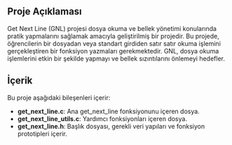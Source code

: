 ## Proje Açıklaması
Get Next Line (GNL) projesi dosya okuma ve bellek yönetimi konularında pratik yapmalarını sağlamak amacıyla geliştirilmiş bir projedir. Bu projede, öğrencilerin bir dosyadan veya standart girdiden satır satır okuma işlemini gerçekleştiren bir fonksiyon yazmaları gerekmektedir. GNL, dosya okuma işlemlerini etkin bir şekilde yapmayı ve bellek sızıntılarını önlemeyi hedefler.

## İçerik
Bu proje aşağıdaki bileşenleri içerir:
- **get_next_line.c**: Ana get_next_line fonksiyonunu içeren dosya.
- **get_next_line_utils.c**: Yardımcı fonksiyonları içeren dosya.
- **get_next_line.h**: Başlık dosyası, gerekli veri yapıları ve fonksiyon prototipleri içerir.
